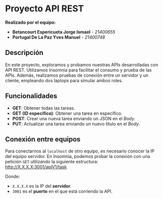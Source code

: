 # Proyecto API REST  

**Realizado por el equipo:**  
- **Betancourt Espericueta Jorge Ismael** - *21400655*  
- **Portugal De La Paz Yves Manuel** - *21400748*  

## Descripción  
En este proyecto, exploramos y probamos nuestras APIs desarrolladas con API REST. Utilizamos Insomnia para facilitar el consumo y prueba de las APIs. 
Además, realizamos pruebas de conexión entre un servidor y un cliente, empleando dos laptops para simular ambos roles.  

## Funcionalidades  
- **GET**: Obtener todas las tareas.  
- **GET (ID específico)**: Obtener una tarea en específico.  
- **POST**: Crear una nueva tarea enviando un JSON en el *Body*.  
- **PUT**: Actualizar una tarea enviando un nuevo título en el *Body*.  

## Conexión entre equipos  
Para conectarnos al `localhost` de otro equipo, es necesario conocer la IP del equipo servidor. En Insomnia, podemos probar la conexión con una 
petición `GET` utilizando la siguiente estructura: http://X.X.X.X:3001/apiV1/task

Donde:  
- `X.X.X.X` es la IP del **servidor**.  
- `3001` es el **puerto** en el que está corriendo la API.  
